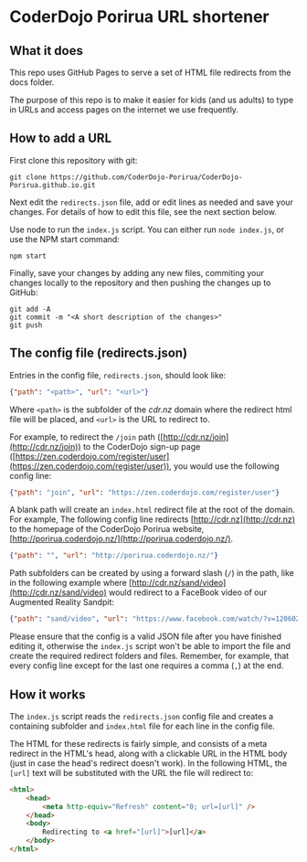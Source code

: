 # CoderDojo Porirua URL shortener

## What it does

This repo uses GitHub Pages to serve a set of HTML file redirects from the docs folder.

The purpose of this repo is to make it easier for kids (and us adults) to type in URLs and access pages on the internet we use frequently.

## How to add a URL

First clone this repository with git:

```shell
git clone https://github.com/CoderDojo-Porirua/CoderDojo-Porirua.github.io.git
```

Next edit the `redirects.json` file, add or edit lines as needed and save your changes. For details of how to edit this file, see the next section below.

Use node to run the `index.js` script. You can either run `node index.js`, or use the NPM start command:

```shell
npm start
```

Finally, save your changes by adding any new files, commiting your changes locally to the repository and then pushing the changes up to GitHub:

```shell
git add -A
git commit -m "<A short description of the changes>"
git push
```

## The config file (redirects.json)

Entries in the config file, `redirects.json`, should look like:

```json
{"path": "<path>", "url": "<url>"}
```

Where `<path>` is the subfolder of the _cdr.nz_ domain where the redirect html file will be placed, and `<url>` is the URL to redirect to.

For example, to redirect the `/join` path ([http://cdr.nz/join](http://cdr.nz/join)) to the CoderDojo sign-up page ([https://zen.coderdojo.com/register/user](https://zen.coderdojo.com/register/user)), you would use the following config line:

```json
{"path": "join", "url": "https://zen.coderdojo.com/register/user"}
```

A blank path will create an `index.html` redirect file at the root of the domain. For example, The following config line redirects [http://cdr.nz](http://cdr.nz) to the homepage of the CoderDojo Porirua website, [http://porirua.coderdojo.nz/](http://porirua.coderdojo.nz/).

```json
{"path": "", "url": "http://porirua.coderdojo.nz/"}
```

Path subfolders can be created by using a forward slash (`/`) in the path, like in the following example where [http://cdr.nz/sand/video](http://cdr.nz/sand/video) would redirect to a FaceBook video of our Augmented Reality Sandpit:

```json
{"path": "sand/video", "url": "https://www.facebook.com/watch/?v=1206028526208272"}
```

Please ensure that the config is a valid JSON file after you have finished editing it, otherwise the `index.js` script won't be able to import the file and create the required redirect folders and files. Remember, for example, that every config line except for the last one requires a comma (`,`) at the end.

## How it works

The `index.js` script reads the `redirects.json` config file and creates a containing subfolder and `index.html` file for each line in the config file.

The HTML for these redirects is fairly simple, and consists of a meta redirect in the HTML's head, along with a clickable URL in the HTML body (just in case the head's redirect doesn't work). In the following HTML, the `[url]` text will be substituted with the URL the file will redirect to:

```html
<html>
	<head>
		<meta http-equiv="Refresh" content="0; url=[url]" />
	</head>
	<body>
		Redirecting to <a href="[url]">[url]</a>
	</body>
</html>
```
